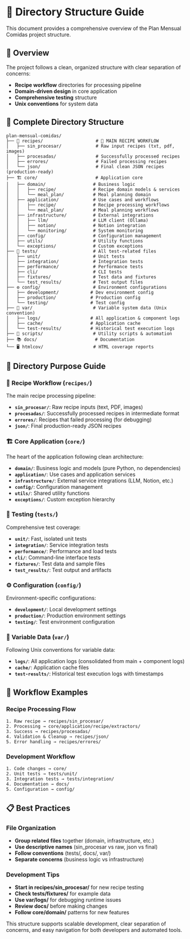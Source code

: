 # 📁 Directory Structure Guide

This document provides a comprehensive overview of the Plan Mensual Comidas project structure.

## 🎯 Overview

The project follows a clean, organized structure with clear separation of concerns:
- **Recipe workflow** directories for processing pipeline
- **Domain-driven design** in core application
- **Comprehensive testing** structure
- **Unix conventions** for system data

## 📂 Complete Directory Structure

```
plan-mensual-comidas/
├── 📁 recipes/                    # 🎯 MAIN RECIPE WORKFLOW
│   ├── sin_procesar/             # Raw input recipes (txt, pdf, images)
│   ├── procesadas/               # Successfully processed recipes
│   ├── errores/                  # Failed processing recipes
│   └── json/                     # Final clean JSON recipes (production-ready)
├── 🏗️ core/                      # Application core
│   ├── domain/                  # Business logic
│   │   ├── recipe/              # Recipe domain models & services
│   │   └── meal_plan/           # Meal planning domain
│   ├── application/             # Use cases and workflows
│   │   ├── recipe/              # Recipe processing workflows
│   │   └── meal_plan/           # Meal planning workflows
│   ├── infrastructure/          # External integrations
│   │   ├── llm/                 # LLM client (Ollama)
│   │   ├── notion/              # Notion integration
│   │   └── monitoring/          # System monitoring
│   ├── config/                  # Configuration management
│   ├── utils/                   # Utility functions
│   └── exceptions/              # Custom exceptions
├── 🧪 tests/                     # All test-related files
│   ├── unit/                    # Unit tests
│   ├── integration/             # Integration tests
│   ├── performance/             # Performance tests
│   ├── cli/                     # CLI tests
│   ├── fixtures/                # Test data and fixtures
│   └── test_results/            # Test output files
├── ⚙️ config/                    # Environment configurations
│   ├── development/            # Dev environment config
│   ├── production/             # Production config
│   └── testing/                # Test config
├── 💾 var/                       # Variable system data (Unix convention)
│   ├── logs/                   # All application & component logs
│   ├── cache/                  # Application cache
│   └── test-results/           # Historical test execution logs
├── 📜 scripts/                   # Utility scripts & automation
├── 📚 docs/                      # Documentation
└── 🖥️ htmlcov/                   # HTML coverage reports
```

## 🎯 Directory Purpose Guide

### 📁 **Recipe Workflow (`recipes/`)**
The main recipe processing pipeline:

- **`sin_procesar/`**: Raw recipe inputs (text, PDF, images)
- **`procesadas/`**: Successfully processed recipes in intermediate format
- **`errores/`**: Recipes that failed processing (for debugging)
- **`json/`**: Final production-ready JSON recipes

### 🏗️ **Core Application (`core/`)**
The heart of the application following clean architecture:

- **`domain/`**: Business logic and models (pure Python, no dependencies)
- **`application/`**: Use cases and application services
- **`infrastructure/`**: External service integrations (LLM, Notion, etc.)
- **`config/`**: Configuration management
- **`utils/`**: Shared utility functions
- **`exceptions/`**: Custom exception hierarchy

### 🧪 **Testing (`tests/`)**
Comprehensive test coverage:

- **`unit/`**: Fast, isolated unit tests
- **`integration/`**: Service integration tests
- **`performance/`**: Performance and load tests
- **`cli/`**: Command-line interface tests
- **`fixtures/`**: Test data and sample files
- **`test_results/`**: Test output and artifacts

### ⚙️ **Configuration (`config/`)**
Environment-specific configurations:

- **`development/`**: Local development settings
- **`production/`**: Production environment settings
- **`testing/`**: Test environment configuration

### 💾 **Variable Data (`var/`)**
Following Unix conventions for variable data:

- **`logs/`**: All application logs (consolidated from main + component logs)
- **`cache/`**: Application cache files  
- **`test-results/`**: Historical test execution logs with timestamps

## 🚀 Workflow Examples

### Recipe Processing Flow
```
1. Raw recipe → recipes/sin_procesar/
2. Processing → core/application/recipe/extractors/
3. Success → recipes/procesadas/
4. Validation & Cleanup → recipes/json/
5. Error handling → recipes/errores/
```

### Development Workflow
```
1. Code changes → core/
2. Unit tests → tests/unit/
3. Integration tests → tests/integration/
4. Documentation → docs/
5. Configuration → config/
```

## 📋 Best Practices

### File Organization
- **Group related files** together (domain, infrastructure, etc.)
- **Use descriptive names** (sin_procesar vs raw, json vs final)
- **Follow conventions** (tests/, docs/, var/)
- **Separate concerns** (business logic vs infrastructure)

### Development Tips
- **Start in recipes/sin_procesar/** for new recipe testing
- **Check tests/fixtures/** for example data
- **Use var/logs/** for debugging runtime issues
- **Review docs/** before making changes
- **Follow core/domain/** patterns for new features

This structure supports scalable development, clear separation of concerns, and easy navigation for both developers and automated tools. 